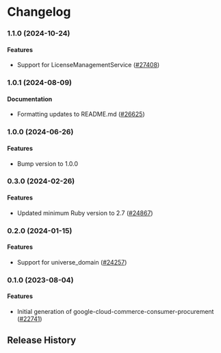 # Changelog

### 1.1.0 (2024-10-24)

#### Features

* Support for LicenseManagementService ([#27408](https://github.com/googleapis/google-cloud-ruby/issues/27408)) 

### 1.0.1 (2024-08-09)

#### Documentation

* Formatting updates to README.md ([#26625](https://github.com/googleapis/google-cloud-ruby/issues/26625)) 

### 1.0.0 (2024-06-26)

#### Features

* Bump version to 1.0.0 

### 0.3.0 (2024-02-26)

#### Features

* Updated minimum Ruby version to 2.7 ([#24867](https://github.com/googleapis/google-cloud-ruby/issues/24867)) 

### 0.2.0 (2024-01-15)

#### Features

* Support for universe_domain ([#24257](https://github.com/googleapis/google-cloud-ruby/issues/24257)) 

### 0.1.0 (2023-08-04)

#### Features

* Initial generation of google-cloud-commerce-consumer-procurement ([#22741](https://github.com/googleapis/google-cloud-ruby/issues/22741)) 

## Release History
